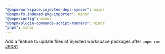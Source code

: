 ```yaml
---
"@pnpm/workspace.injected-deps-syncer": major
"@pnpm/fs.indexed-pkg-importer": minor
"@pnpm/config": minor
"@pnpm/plugin-commands-script-runners": minor
"pnpm": minor
---
```


Add a feature to update files of injected workspace packages after `pnpm run` [#9081](https://github.com/pnpm/pnpm/issues/9081).
